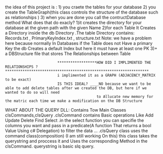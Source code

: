 the idea of this project is :
               1) you craete the tables for your database
               2) you create the TableGraph(this class controls the structure of the database such as relationships )
               3) when you are done you call the contructDatabase method
                           What does that do exacly?
                           1)it creates the directory for your database at the given path with the given Name
                           2)for each Table It Creates a Directory inside the db Directory
                                       .The table Directory contains: Records.txt , PrimaryKeyIndex.txt , structure.txt
                                       Note: we have a problem here because normally In Databases if the Table does not Have a primary Key the db Creates a default Index but here
                                       it must have at least one PK
                           3)+ a DBStructure file that stores The Relationships between Table

                            ******************HOW DID I IMPLIMENTED THE RELATIONSHIPS ?******************************************************************
                            i implimented it as a GRAPH (ADJACENCY_MATRIX to be exact)
                            IS THIS IDEAL? ____NO because we want to be able to add delete tables after we created the DB, but here if we wanted to do so will need 
                                              to Allucate new memory for the matric each time we make a modification on the DB Structure

WHAT ABOUT THE QUERY DLL:
            Contains Tow Main Classes clsCommands,clsQuery
                    .clsCommand contains Basic operations Like Add Update Delete Find Select
                        .in the select function you can specifie the columns you want and pass in a predicate(A function That returns a bool Value Using c# Delegation) to filter the data
                        ...
                    .clsQuery class uses the command class(composition) (I am still working On this)
                            this class takes the querystring and proccess it and Uses the corresponding Method in the clsCommand.
                            querystring is basic slq query.

                            

